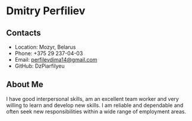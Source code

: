 # Dmitry Perfiliev

## Contacts
* Location: Mozyr, Belarus
* Phone: +375 29 237-04-03
* Email: perfilevdima14@gmail.com
* GitHub: DzPiarfilyeu

## About Me
I have good interpersonal skills, am an excellent team worker and very willing to learn and develop new skills.
I am reliable and dependable and often seek new responsibilities within a wide range of employment areas.